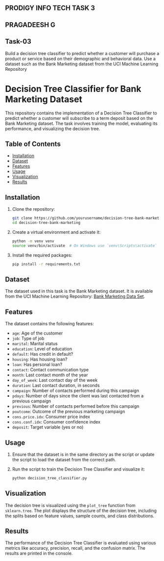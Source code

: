 ## PRODIGY INFO TECH TASK 3
## PRAGADEESH G

## Task-03
Build a decision tree classifier to predict whether a customer will purchase a product or service based on their demographic and behavioral data. Use a dataset such as the Bank Marketing dataset from the UCI Machine Learning Repository

# Decision Tree Classifier for Bank Marketing Dataset

This repository contains the implementation of a Decision Tree Classifier to predict whether a customer will subscribe to a term deposit based on the Bank Marketing dataset. The task involves training the model, evaluating its performance, and visualizing the decision tree.

## Table of Contents
- [Installation](#installation)
- [Dataset](#dataset)
- [Features](#features)
- [Usage](#usage)
- [Visualization](#visualization)
- [Results](#results)

## Installation

1. Clone the repository:
    ```sh
    git clone https://github.com/yourusername/decision-tree-bank-marketing.git
    cd decision-tree-bank-marketing
    ```

2. Create a virtual environment and activate it:
    ```sh
    python -m venv venv
    source venv/bin/activate  # On Windows use `venv\Scripts\activate`
    ```

3. Install the required packages:
    ```sh
    pip install -r requirements.txt
    ```

## Dataset

The dataset used in this task is the Bank Marketing dataset. It is available from the UCI Machine Learning Repository: [Bank Marketing Data Set](https://archive.ics.uci.edu/ml/datasets/Bank+Marketing).

## Features

The dataset contains the following features:
- `age`: Age of the customer
- `job`: Type of job
- `marital`: Marital status
- `education`: Level of education
- `default`: Has credit in default?
- `housing`: Has housing loan?
- `loan`: Has personal loan?
- `contact`: Contact communication type
- `month`: Last contact month of the year
- `day_of_week`: Last contact day of the week
- `duration`: Last contact duration, in seconds
- `campaign`: Number of contacts performed during this campaign
- `pdays`: Number of days since the client was last contacted from a previous campaign
- `previous`: Number of contacts performed before this campaign
- `poutcome`: Outcome of the previous marketing campaign
- `cons.price.idx`: Consumer price index
- `cons.conf.idx`: Consumer confidence index
- `deposit`: Target variable (yes or no)

## Usage

1. Ensure that the dataset is in the same directory as the script or update the script to load the dataset from the correct path.

2. Run the script to train the Decision Tree Classifier and visualize it:
    ```sh
    python decision_tree_classifier.py
    ```

## Visualization

The decision tree is visualized using the `plot_tree` function from `sklearn.tree`. The plot displays the structure of the decision tree, including the splits based on feature values, sample counts, and class distributions.

## Results

The performance of the Decision Tree Classifier is evaluated using various metrics like accuracy, precision, recall, and the confusion matrix. The results are printed in the console.


